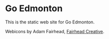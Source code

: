 Go Edmonton
===========

This is the static web site for Go Edmonton.


Webicons by Adam Fairhead, [Fairhead Creative](http://fairheadcreative.com/).
